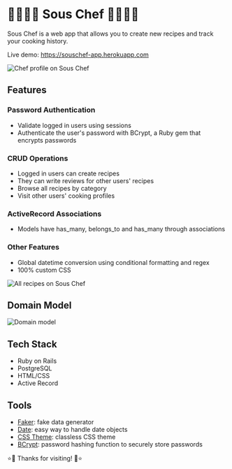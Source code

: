 💫👩🏻‍🍳 Sous Chef 👩🏻‍🍳💫
========================

Sous Chef is a web app that allows you to create new recipes and track your cooking history.

Live demo: https://souschef-app.herokuapp.com

![Chef profile on Sous Chef](https://i.imgur.com/yUztOWu.png)

## Features

### Password Authentication
* Validate logged in users using sessions
* Authenticate the user's password with BCrypt, a Ruby gem that encrypts passwords

### CRUD Operations
* Logged in users can create recipes
* They can write reviews for other users' recipes
* Browse all recipes by category
* Visit other users' cooking profiles

### ActiveRecord Associations
* Models have has_many, belongs_to and has_many through associations

### Other Features
* Global datetime conversion using conditional formatting and regex
* 100% custom CSS

![All recipes on Sous Chef](https://i.imgur.com/3Il5wwM.png)

## Domain Model
![Domain model](https://i.imgur.com/YVzmeaR.png)


## Tech Stack

* Ruby on Rails
* PostgreSQL
* HTML/CSS
* Active Record

## Tools

* [Faker](https://github.com/faker-ruby/faker): fake data generator
* [Date](https://github.com/ruby/date): easy way to handle date objects
* [CSS Theme](https://kognise.github.io/water.css/): classless CSS theme
* [BCrypt](https://github.com/codahale/bcrypt-ruby): password hashing function to securely store passwords


⭐️🍜 Thanks for visiting! 🍜⭐️
